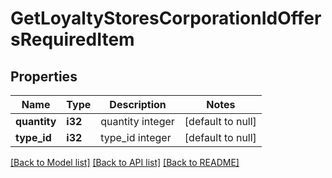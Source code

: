 # GetLoyaltyStoresCorporationIdOffersRequiredItem

## Properties
Name | Type | Description | Notes
------------ | ------------- | ------------- | -------------
**quantity** | **i32** | quantity integer | [default to null]
**type_id** | **i32** | type_id integer | [default to null]

[[Back to Model list]](../README.md#documentation-for-models) [[Back to API list]](../README.md#documentation-for-api-endpoints) [[Back to README]](../README.md)


